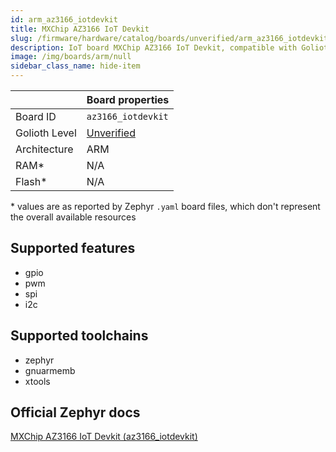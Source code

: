 ```yaml
---
id: arm_az3166_iotdevkit
title: MXChip AZ3166 IoT Devkit
slug: /firmware/hardware/catalog/boards/unverified/arm_az3166_iotdevkit
description: IoT board MXChip AZ3166 IoT Devkit, compatible with Golioth at unverified level.
image: /img/boards/arm/null
sidebar_class_name: hide-item
---
```


[//]: # (This is an auto-generated file, do not edit! Changes to it will be lost upon re-generation)



|                | Board properties     |
| -------------  | -------------------- |
| Board ID       | `az3166_iotdevkit` |
| Golioth Level  | [Unverified](/firmware/hardware#unverified-boards) |
| Architecture   | ARM |
| RAM*           | N/A |
| Flash*         | N/A |

\* values are as reported by Zephyr `.yaml` board files, which don't represent the overall available resources



## Supported features

* gpio
* pwm
* spi
* i2c

## Supported toolchains

* zephyr
* gnuarmemb
* xtools

## Official Zephyr docs

[MXChip AZ3166 IoT Devkit (az3166_iotdevkit)](https://docs.zephyrproject.org/latest/boards/arm/az3166_iotdevkit/doc/index.html)
